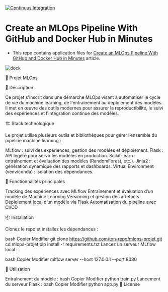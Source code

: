 
[![Continuus Integration](https://github.com/kb1907/GithubActions-DockerHub-CICD-Tutorial/actions/workflows/github-docker-cicd.yaml/badge.svg)](https://github.com/kb1907/GithubActions-DockerHub-CICD-Tutorial/actions/workflows/github-docker-cicd.yaml)

# Create an MLOps Pipeline With GitHub and Docker Hub in Minutes

- This repo contains application files for [Create an MLOps Pipeline With GitHub and Docker Hub in Minutes](https://heartbeat.comet.ml/create-an-mlops-pipeline-with-github-and-docker-hub-in-minutes-4a1515b6a551) article.

![dock](https://user-images.githubusercontent.com/51021282/193422115-788fdb65-8861-4206-bd23-8d387a216ae2.png)



🚀 Projet MLOps

📌 Description

Ce projet s'inscrit dans une démarche MLOps visant à automatiser le cycle de vie du machine learning, de l'entraînement au déploiement des modèles. Il met en œuvre des outils modernes pour assurer la reproductibilité, le suivi des expériences et l'intégration continue des modèles.

🏗️ Stack technologique

Le projet utilise plusieurs outils et bibliothèques pour gérer l’ensemble du pipeline machine learning :

MLflow : suivi des expériences, gestion des modèles et déploiement.
Flask : API légère pour servir les modèles en production.
Scikit-learn : entraînement et évaluation des modèles (RandomForest, etc.).
Jinja2 : génération dynamique des rapports et dashboards.
Virtual Environment (venv/conda) : isolation des dépendances.

📌 Fonctionnalités principales

Tracking des expériences avec MLflow
Entraînement et évaluation d’un modèle de Machine Learning
Versioning et gestion des artefacts
Déploiement local d’un modèle via Flask
Automatisation du pipeline avec CI/CD

📦 Installation

Clonez le repo et installez les dépendances :

bash
Copier
Modifier
git clone https://github.com/ton-repo/mlops-projet.git
cd mlops-projet
pip install -r requirements.txt
Lancez un serveur MLflow local :

bash
Copier
Modifier
mlflow server --host 127.0.0.1 --port 8080

🚀 Utilisation

Entraînement du modèle :
bash
Copier
Modifier
python train.py
Lancement du serveur Flask :
bash
Copier
Modifier
python app.py
📄 License
